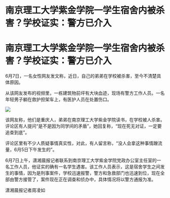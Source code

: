 # 南京理工大学紫金学院一学生宿舍内被杀害？学校证实：警方已介入

# 南京理工大学紫金学院一学生宿舍内被杀害？学校证实：警方已介入

6月7日，一名女性网友发文称，近日，自己的弟弟在学校被杀害，至今不清楚具体原因。

从该网友发布的视频里，一栋建筑物前坪有大块血迹，现场有警方工作人员。一名年轻男子躺在救护担架车上，有医护人员在处置伤口。

![](https://inews.gtimg.com/om_bt/Ozf3iqqzcWrLbgwgr6gg8o3vNCkinK7xIMLOO3fIE0ejsAA/1000)

该网友称，他们是重庆人，弟弟在南京理工大学紫金学院读书，在学校被人杀害。评论区有人提问“是不是因为同学间的矛盾”，她回复称，“现在死无对证，一定要追查到底”。

评论区里有不少人质疑事情真实性，对此，有人留言称，“没人会拿这种事情蹭流量，6月5日下午发生的”。

6月7日上午，潇湘晨报记者联系到南京理工大学紫金学院党政办公室主任室的一名工作人员，他证实的确有一名学生遇害。该工作人员表示，这是宿舍学生之间发生的事情，因为是刑事案件，学校迅速报警，警方和急救部门也迅速到位，现在全部由警方接管了，案件现在正在调查和侦办中，具体情况将以警方通报为准。

潇湘晨报记者周凌如

